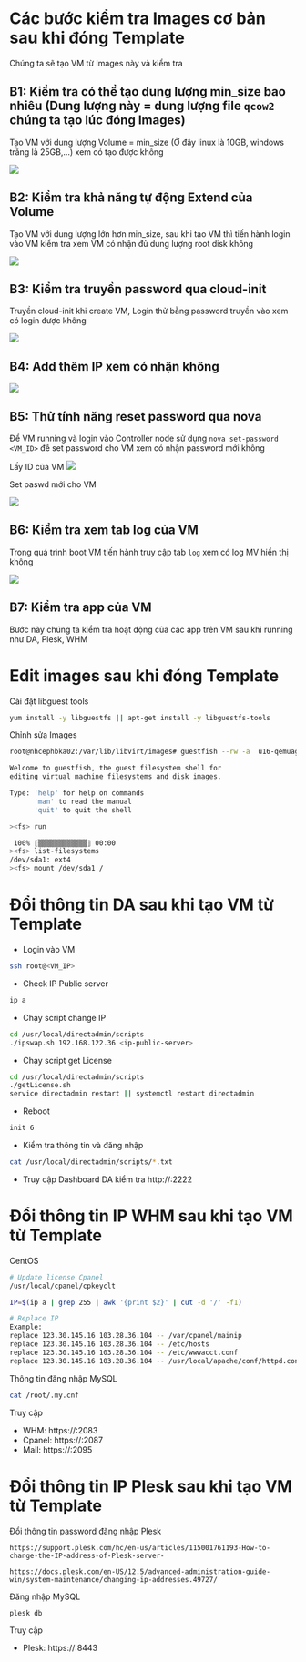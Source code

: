 # Các bước kiểm tra Images cơ bản sau khi đóng Template

Chúng ta sẽ tạo VM từ Images này và kiểm tra 

## B1: Kiểm tra có thể tạo dung lượng min_size bao nhiêu (Dung lượng này = dung lượng file `qcow2` chúng ta tạo lúc đóng Images)

Tạo VM với dung lượng Volume = min_size (Ở đây linux là 10GB, windows trắng là 25GB,...) xem có tạo được không 

![](../images/check_images/vol1.png)

## B2: Kiểm tra khả năng tự động Extend của Volume 

Tạo VM với dung lượng lớn hơn min_size, sau khi tạo VM thì tiến hành login vào VM kiểm tra xem VM có nhận đủ dung lượng root disk không 

![](../images/check_images/vol2.png)

## B3: Kiểm tra truyền password qua cloud-init 

Truyền cloud-init khi create VM, Login thử bằng password truyền vào xem có login được không 

![](../images/check_images/cloud-init.png)

## B4: Add thêm IP xem có nhận không 

![](../images/check_images/addip.png)

## B5: Thử tính năng reset password qua nova

Để VM running và login vào Controller node sử dụng `nova set-password <VM_ID>` để set password cho VM xem có nhận password mới không 

Lấy ID của VM 
![](../images/check_images/id.png)

Set paswd mới cho VM 

![](../images/check_images/setpasswd.png)

## B6: Kiểm tra xem tab log của VM 

Trong quá trình boot VM tiến hành truy cập tab `log` xem có log MV hiển thị không 

![](../images/check_images/log.png)

## B7: Kiểm tra app của VM 

Bước này chúng ta kiểm tra hoạt động của các app trên VM sau khi running như DA, Plesk, WHM

# Edit images sau khi đóng Template

Cài đặt libguest tools
```sh 
yum install -y libguestfs || apt-get install -y libguestfs-tools
```

Chỉnh sửa Images
```sh 
root@nhcephbka02:/var/lib/libvirt/images# guestfish --rw -a  u16-qemuagent.img 

Welcome to guestfish, the guest filesystem shell for
editing virtual machine filesystems and disk images.

Type: 'help' for help on commands
      'man' to read the manual
      'quit' to quit the shell

><fs> run

 100% ⟦▒▒▒▒▒▒▒▒▒▒▒▒⟧ 00:00
><fs> list-filesystems
/dev/sda1: ext4
><fs> mount /dev/sda1 /

```

# Đổi thông tin DA sau khi tạo VM từ Template

- Login vào VM 
```sh 
ssh root@<VM_IP>
```

- Check IP Public server 
```sh 
ip a
```

- Chạy script change IP 
```sh 
cd /usr/local/directadmin/scripts
./ipswap.sh 192.168.122.36 <ip-public-server>
```

- Chạy script get License
```sh 
cd /usr/local/directadmin/scripts
./getLicense.sh
service directadmin restart || systemctl restart directadmin
```

- Reboot
```sh 
init 6 
```

- Kiểm tra thông tin và đăng nhập 
```sh 
cat /usr/local/directadmin/scripts/*.txt
```

- Truy cập Dashboard DA kiểm tra 
http://<ip-public-server>:2222

# Đổi thông tin IP WHM sau khi tạo VM từ Template

CentOS
``` sh
# Update license Cpanel
/usr/local/cpanel/cpkeyclt

IP=$(ip a | grep 255 | awk '{print $2}' | cut -d '/' -f1)

# Replace IP
Example: 
replace 123.30.145.16 103.28.36.104 -- /var/cpanel/mainip 
replace 123.30.145.16 103.28.36.104 -- /etc/hosts
replace 123.30.145.16 103.28.36.104 -- /etc/wwwacct.conf
replace 123.30.145.16 103.28.36.104 -- /usr/local/apache/conf/httpd.conf

```

Thông tin đăng nhập MySQL 
```sh 
cat /root/.my.cnf
```

Truy cập 
- WHM: https://<ip-public-server>:2083
- Cpanel: https://<ip-public-server>:2087
- Mail: https://<ip-public-server>:2095

# Đổi thông tin IP Plesk sau khi tạo VM từ Template

Đổi thông tin password đăng nhập Plesk

```
https://support.plesk.com/hc/en-us/articles/115001761193-How-to-change-the-IP-address-of-Plesk-server-

https://docs.plesk.com/en-US/12.5/advanced-administration-guide-win/system-maintenance/changing-ip-addresses.49727/
```

Đăng nhập MySQL 
```sh 
plesk db
```

Truy cập 
- Plesk: https://<ip-public-server>:8443

